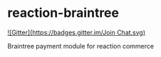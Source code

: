 reaction-braintree
==================
[![Gitter](https://badges.gitter.im/Join Chat.svg)](https://gitter.im/reactioncommerce/reaction-braintree?utm_source=badge&utm_medium=badge&utm_campaign=pr-badge&utm_content=badge)

Braintree payment module for reaction commerce
